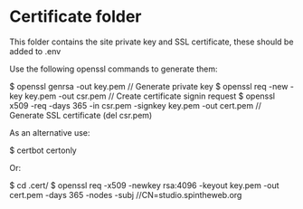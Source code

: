 # Certificate folder

This folder contains the site private key and SSL certificate, these should be added to .env

Use the following openssl commands to generate them:

$ openssl genrsa -out key.pem // Generate private key
$ openssl req -new -key key.pem -out csr.pem // Create certificate signin request
$ openssl x509 -req -days 365 -in csr.pem -signkey key.pem -out cert.pem // Generate SSL certificate (del csr.pem)

As an alternative use:

$ certbot certonly

Or:

$ cd .cert/
$ openssl req -x509 -newkey rsa:4096 -keyout key.pem -out cert.pem -days 365 -nodes -subj //CN=studio.spintheweb.org